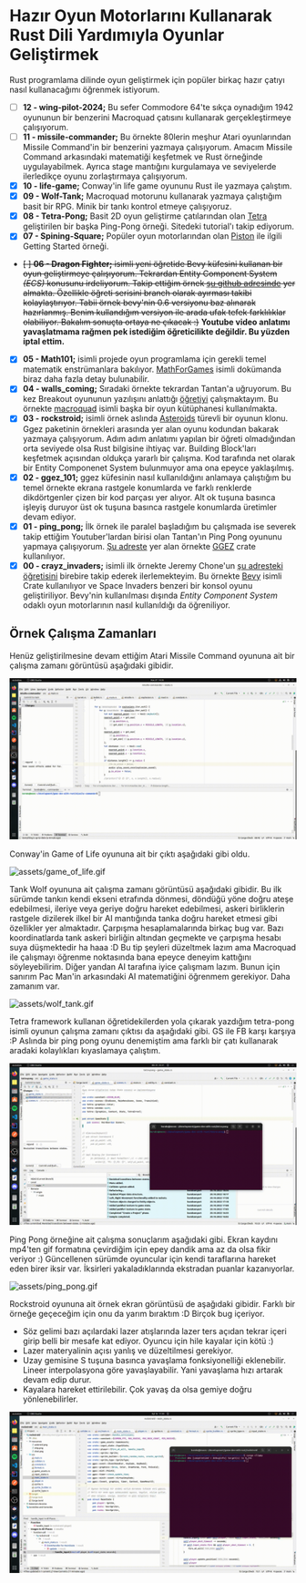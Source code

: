 # Hazır Oyun Motorlarını Kullanarak Rust Dili Yardımıyla Oyunlar Geliştirmek

Rust programlama dilinde oyun geliştirmek için popüler birkaç hazır çatıyı nasıl kullanacağımı öğrenmek istiyorum. 

- [ ] **12 - wing-pilot-2024;** Bu sefer Commodore 64'te sıkça oynadığım 1942 oyununun bir benzerini Macroquad çatısını kullanarak gerçekleştirmeye çalışıyorum.
- [ ] **11 - missile-commander;** Bu örnekte 80lerin meşhur Atari oyunlarından Missile Command'in bir benzerini yazmaya çalışıyorum. Amacım Missile Command arkasındaki matematiği keşfetmek ve Rust örneğinde uygulayabilmek. Ayrıca stage mantığını kurgulamaya ve seviyelerde ilerledikçe oyunu zorlaştırmaya çalışıyorum.
- [x] **10 - life-game;** Conway'in life game oyununu Rust ile yazmaya çalıştım.
- [x] **09 - Wolf-Tank;** Macroquad motorunu kullanarak yazmaya çalıştığım basit bir RPG. Minik bir tankı kontrol etmeye çalışıyoruz.
- [x] **08 - Tetra-Pong;** Basit 2D oyun geliştirme çatılarından olan [Tetra](https://tetra.seventeencups.net/) geliştirilen bir başka Ping-Pong örneği. Sitedeki tutorial'ı takip ediyorum.
- [x] **07 - Spining-Square;** Popüler oyun motorlarından olan [Piston](https://crates.io/crates/piston) ile ilgili Getting Started örneği.
- ~~[ ] **06 - Dragon Fighter;** isimli yeni öğretide Bevy küfesini kullanan bir oyun geliştirmeye çalışıyorum. Tekrardan Entity Component System _(ECS)_ konusunu irdeliyorum. Takip ettiğim örnek [şu github adresinde](https://github.com/mwbryant/rpg-bevy-tutorial/tree/master) yer almakta. Özellikle öğreti serisini branch olarak ayırması takibi kolaylaştırıyor. Tabii örnek bevy'nin 0.6 versiyonu baz alınarak hazırlanmış. Benim kullandığım versiyon ile arada ufak tefek farklılıklar olabiliyor. Bakalım sonuçta ortaya ne çıkacak :)~~ __Youtube video anlatımı yavaşlatmama rağmen pek istediğim öğreticilikte değildir. Bu yüzden iptal ettim.__
- [x] **05 - Math101;** isimli projede oyun programlama için gerekli temel matematik enstrümanlara bakılıyor. [MathForGames](MathForGames.md) isimli dokümanda biraz daha fazla detay bulunabilir.
- [x] **04 - walls_coming;** Sıradaki örnekte tekrardan Tantan'a uğruyorum. Bu kez Breakout oyununun yazılışını anlattığı [öğretiyi](https://youtu.be/xQ9YTY7ZgsI) çalışmaktayım. Bu örnekte [macroquad](https://github.com/not-fl3/macroquad) isimli başka bir oyun kütüphanesi kullanılmakta.
- [x] **03 - rockstroid;** isimli örnek aslında [Asteroids](https://en.wikipedia.org/wiki/Asteroids_(video_game)) türevli bir oyunun klonu. Ggez paketinin örnekleri arasında yer alan oyunu kodundan bakarak yazmaya çalışıyorum. Adım adım anlatımı yapılan bir öğreti olmadığından orta seviyede olsa Rust bilgisine ihtiyaç var. Building Block'ları keşfetmek açısından oldukça yararlı bir çalışma. Kod tarafında net olarak bir Entity Componenet System bulunmuyor ama ona epeyce yaklaşılmış.
- [x] **02 - ggez_101;** ggez küfesinin nasıl kullanıldığını anlamaya çalıştığım bu temel örnekte ekrana rastgele konumlarda ve farklı renklerde dikdörtgenler çizen bir kod parçası yer alıyor. Alt ok tuşuna basınca işleyiş duruyor üst ok tuşuna basınca rastgele konumlarda üretimler devam ediyor.
- [x] **01 - ping_pong;** İlk örnek ile paralel başladığım bu çalışmada ise severek takip ettiğim Youtuber'lardan birisi olan Tantan'ın Ping Pong oyununu yapmaya çalışıyorum. [Şu adreste](https://www.youtube.com/watch?v=TUE_HSgQiG0&list=PLY-17mI_rla7-lZ3Cj4mKLFXgEHaVGHWA) yer alan örnekte [GGEZ](https://crates.io/crates/ggez) crate kullanılıyor.
- [x] **00 - crayz_invaders;** isimli ilk örnekte Jeremy Chone'un [şu adresteki öğretisini](https://www.youtube.com/watch?v=j7qHwb7geIM) birebire takip ederek ilerlemekteyim. Bu örnekte [Bevy](https://crates.io/crates/bevy) isimli Crate kullanılıyor ve Space Invaders benzeri bir konsol oyunu geliştiriliyor. Bevy'nin kullanılması dışında _Entity Component System_ odaklı oyun motorlarının nasıl kullanıldığı da öğreniliyor.

## Örnek Çalışma Zamanları

Henüz geliştirilmesine devam ettiğim Atari Missile Command oyununa ait bir çalışma zamanı görüntüsü aşağıdaki gibidir.

![assets/miscmdgp.gif](assets/miscmdgp.gif)

Conway'in Game of Life oyununa ait bir çıktı aşağıdaki gibi oldu. 

![assets/game_of_life.gif](assets/game_of_life.gif)

Tank Wolf oyununa ait çalışma zamanı görüntüsü aşağıdaki gibidir. Bu ilk sürümde tankın kendi ekseni etrafında dönmesi, döndüğü yöne doğru ateşe edebilmesi, ileriye veya geriye doğru hareket edebilmesi, askeri birliklerin rastgele dizilerek ilkel bir AI mantığında tanka doğru hareket etmesi gibi özellikler yer almaktadır. Çarpışma hesaplamalarında birkaç bug var. Bazı koordinatlarda tank askeri birliğin altından geçmekte ve çarpışma hesabı suya düşmektedir ha haaa :D Bu tip şeyleri düzeltmek lazım ama Macroquad ile çalışmayı öğrenme noktasında bana epeyce deneyim kattığını söyleyebilirim. Diğer yandan AI tarafına iyice çalışmam lazım. Bunun için sanırım Pac Man'in arkasındaki AI matematiğini öğrenmem gerekiyor. Daha zamanım var.

![assets/wolf_tank.gif](assets/wolf_tank.gif)

Tetra framework kullanan öğretidekilerden yola çıkarak yazdığım tetra-pong isimli oyunun çalışma zamanı çıktısı da aşağıdaki gibi. GS ile FB karşı karşıya :P Aslında bir ping pong oyunu denemiştim ama farklı bir çatı kullanarak aradaki kolaylıkları kıyaslamaya çalıştım.

![assets/tetra-pong.gif](assets/tetrapong.gif)

Ping Pong örneğine ait çalışma sonuçlarım aşağıdaki gibi. Ekran kaydını mp4'ten gif formatına çevirdiğim için epey dandik ama az da olsa fikir veriyor :)
Güncellenen sürümde oyuncular için kendi taraflarına hareket eden birer iksir var. İksirleri yakaladıklarında ekstradan puanlar kazanıyorlar.

![assets/ping_pong.gif](assets/ping_pong.gif)

Rockstroid oyununa ait örnek ekran görüntüsü de aşağıdaki gibidir. Farklı bir örneğe geçeceğim için onu da yarım bıraktım :D Birçok bug içeriyor. 

- Söz gelimi bazı açılardaki lazer atışlarında lazer ters açıdan tekrar içeri girip belli bir mesafe kat ediyor. Oyuncu için hile kayalar için kötü :) 
- Lazer materyalinin açısı yanlış ve düzeltilmesi gerekiyor. 
- Uzay gemisine S tuşuna basınca yavaşlama fonksiyonelliği eklenebilir. Lineer interpolasyona göre yavaşlayabilir. Yani yavaşlama hızı artarak devam edip durur. 
- Kayalara hareket ettirilebilir. Çok yavaş da olsa gemiye doğru yönlenebilirler.

![assets/rockstroid.gif](assets/rockstroid.gif)